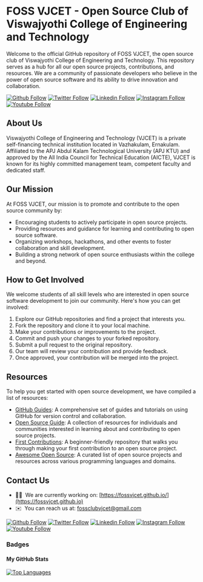 # FOSS VJCET - Open Source Club of Viswajyothi College of Engineering and Technology

Welcome to the official GitHub repository of FOSS VJCET, the open source club of Viswajyothi College of Engineering and Technology. This repository serves as a hub for all our open source projects, contributions, and resources. We are a community of passionate developers who believe in the power of open source software and its ability to drive innovation and collaboration.

[![Github Follow](https://img.shields.io/badge/Github-100000?style=plastic&logo=github&logoColor=white)](https://github.com/fossvjcet)
[![Twitter Follow](https://img.shields.io/badge/Twitter-1DA1F2?style=plastic&logo=twitter&logoColor=white)](https://twitter.com/fossvjcet)
[![Linkedin Follow](https://img.shields.io/badge/Linkedin-0077B5?style=plastic&logo=linkedin&logoColor=white)](https://www.linkedin.com/company/fossvjcet)
[![Instagram Follow](https://img.shields.io/badge/Instagram-E4405F?style=plastic&logo=instagram&logoColor=white)](https://www.instagram.com/fossvjcet)
[![Youtube Follow](https://img.shields.io/badge/Youtube-FF0000?style=plastic&logo=youtube&logoColor=white)](https://youtube.com/@fossvjcet)

## About Us

Viswajyothi College of Engineering and Technology (VJCET) is a private self-financing technical institution located in Vazhakulam, Ernakulam. Affiliated to the APJ Abdul Kalam Technological University (APJ KTU) and approved by the All India Council for Technical Education (AICTE), VJCET is known for its highly committed management team, competent faculty and dedicated staff.

## Our Mission

At FOSS VJCET, our mission is to promote and contribute to the open source community by:

- Encouraging students to actively participate in open source projects.
- Providing resources and guidance for learning and contributing to open source software.
- Organizing workshops, hackathons, and other events to foster collaboration and skill development.
- Building a strong network of open source enthusiasts within the college and beyond.

## How to Get Involved

We welcome students of all skill levels who are interested in open source software development to join our community. Here's how you can get involved:

1. Explore our GitHub repositories and find a project that interests you.
2. Fork the repository and clone it to your local machine.
3. Make your contributions or improvements to the project.
4. Commit and push your changes to your forked repository.
5. Submit a pull request to the original repository.
6. Our team will review your contribution and provide feedback.
7. Once approved, your contribution will be merged into the project.

## Resources

To help you get started with open source development, we have compiled a list of resources:

- [GitHub Guides](https://guides.github.com/): A comprehensive set of guides and tutorials on using GitHub for version control and collaboration.
- [Open Source Guide](https://opensource.guide/): A collection of resources for individuals and communities interested in learning about and contributing to open source projects.
- [First Contributions](https://github.com/firstcontributions/first-contributions): A beginner-friendly repository that walks you through making your first contribution to an open source project.
- [Awesome Open Source](https://awesomeopensource.com/): A curated list of open source projects and resources across various programming languages and domains.

## Contact Us

* 👨‍💻  We are currently working on: [https://fossvjcet.github.io/](https://fossvjcet.github.io)
* ✉️  You can reach us at: [fossclubvjcet@gmail.com](mailto:fossclubvjcet@gmail.com)

[![Github Follow](https://img.shields.io/badge/Github-100000?style=plastic&logo=github&logoColor=white)](https://github.com/fossvjcet)
[![Twitter Follow](https://img.shields.io/badge/Twitter-1DA1F2?style=plastic&logo=twitter&logoColor=white)](https://twitter.com/fossvjcet)
[![Linkedin Follow](https://img.shields.io/badge/Linkedin-0077B5?style=plastic&logo=linkedin&logoColor=white)](https://www.linkedin.com/company/fossvjcet)
[![Instagram Follow](https://img.shields.io/badge/Instagram-E4405F?style=plastic&logo=instagram&logoColor=white)](https://www.instagram.com/fossvjcet)
[![Youtube Follow](https://img.shields.io/badge/Youtube-FF0000?style=plastic&logo=youtube&logoColor=white)](https://youtube.com/@fossvjcet)

### Badges

<h4>My GitHub Stats</h4>

<a href="http://www.github.com/fossvjcet"><img src="https://github-readme-stats.vercel.app/api/top-langs/?username=mspatel18&langs_count=3&title_color=70a5fd&icon_color=bf91f3&text_color=38bdae&bg_color=1a1b27&hide_border=true" alt="Top Languages"/></a>
